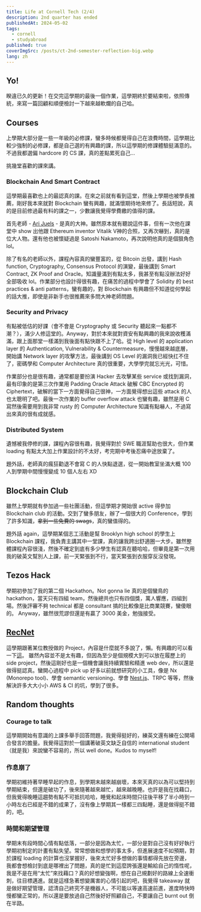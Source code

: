 ```yaml
---
title: Life at Cornell Tech (2/4)
description: 2nd quarter has ended
publishedAt: 2024-05-02
tags:
  - cornell
  - studyabroad
published: true
coverImgSrc: /posts/ct-2nd-semester-reflection-big.webp
lang: zh
---
```

## Yo!

睽違已久的更新！在交完這學期的最後一個作業，這學期終於要結束啦，依照傳統，來寫一篇回顧和順便檢討一下越來越軟爛的自己哈。

## Courses

上學期大部分是一些一年級的必修課，蠻多時候都覺得自己在浪費時間，這學期比較少強制的必修課，都是自己選的有興趣的課，所以這學期的修課體驗挺滿意的。不過我都選偏 hardcore 的 CS 課，真的差點累死自己...

挑幾堂喜歡的課來講。

### Blockchain And Smart Contract

這學期最喜歡也上的最認真的課。在來之前就有看到這堂，然後上學期也被學長推薦，剛好我本來就對 Blockchain 蠻有興趣，就滿懷期待地來修了。長話短說，真的是目前修過最有料的課之一，少數讓我覺得學費繳的值得的課。

首先老師 - [Ari Juels](https://www.arijuels.com/) - 是真的大神。雖然原本就有聽說這件事，但有一次他在課堂中 show 出他跟 Ethereum inventor Vitalik V神的合照，又再次嚇到，真的是位大人物。還有他也被懷疑過是 Satoshi Nakamoto，再次說明他真的是個狠角色 lol。

除了有名的老師以外，課程內容真的蠻豐富的，從 Bitcoin 出發，講到 Hash function, Cryptography, Consensus Protocol 的演變，最後講到 Smart Contract, ZK Proof and Oracle。知識量滿到有點太多，我甚至有點沒辦法好好全部吸收 lol。作業部分也設計得很有趣，在痛苦的過程中學會了 Solidity 的 best practices & anti patterns，蠻有趣的，對 Blockchain 有興趣但不知道從何學起的話大推，即使是非新手也很推薦來多問大神老師問題。

### Security and Privacy

有點被低估的好課（會不會是 Cryptography 或 Security 聽起來一點都不潮？），滿少人修這堂的。Anyway，對於本來就對資安有點興趣的我來說收穫滿滿，跟上面那堂一樣滿到我後面有點快跟不上了哈。從 High level 的 application layer 的 Authentication, Vulnerability & Countermeasure，慢慢越來越底層，開始講 Network layer 的攻擊方法，最後講到 OS Level 的漏洞我已經快扛不住了，密碼學和 Computer Architecture 真的很重要，大學學完就忘光光，可惜。

作業部分也是很有趣，通常都是要扮演 Hacker 去攻擊某些 service 或找到漏洞，最有印象的是第三次作業用 Padding Oracle Attack 破解 CBC Encrypted 的 Ciphertext，破解的當下一方面覺得自己很神，一方面覺得想出這些 attack 的人也太聰明了吧。最後一次作業的 buffer overflow attack 也蠻有趣，雖然是用 C 寫然後需要用到我非常 rusty 的 Computer Architecture 知識有點嚇人，不過寫出來真的很有成就感。

### Distributed System

遺憾被我停修的課，課程內容很有趣，我覺得對於 SWE 職涯幫助也很大，但作業 loading 有點太大加上作業設計的不太好，考完期中考後忍痛中途放棄了。

題外話，老師真的瘋狂勸退不會寫 C 的人快點退選，從一開始教室坐滿大概 100 人到學期中間慢慢變成 10 個人左右 XD

## Blockchain Club

雖然上學期就有參加過一些社團活動，但這學期才開始很 active 得參加 Blockchain club 的活動。交到了蠻多朋友，辦了一個很大的 Conference，學到了許多知識，~~拿到一些免費的 swags~~，真的蠻值得的。

題外話 again，這學期某個志工活動是幫 Brooklyn high school 的學生上 Blockchain 課程，我負責主講其中一堂課，真的讓我跨出舒適圈一大步。雖然整體課程內容很淺，然後不確定到底有多少學生有認真在聽哈哈，但畢竟是第一次用我的破英文幫別人上課，前一天緊張到不行，當天緊張到衣服穿反沒發現。
## Tezos Hack

學期初參加了我的第二個 Hackathon。Not gonna lie 真的是個蠻鳥的 hackathon，當天只有四組 team，然後總共也只有四個獎，萬人響應，四組到場。然後評審不夠 technical 都是 consultant 搞的比較像是比商業競賽，蠻傻眼的。 Anyway，雖然很荒謬但還是有贏了 3000 美金，勉強接受。

## [RecNet](https://recnet.io)

這學期跟著某位教授做的 Project，內容是什麼就不多說了，懶。有興趣的可以看一下[這](https://yoavartzi.substack.com/p/a-quick-sketch-of-a-human-based-paper)。 雖然內容並不是太有趣，但因為至少是個規模大到可以放在履歷上的 side project，然後這剛好也是一個機會讓我持續實驗和精進 web dev，所以還是做得挺認真。蠻開心過程中 pick up 好多以前就想研究的小工具，像是 Nx (Monorepo tool)、學會 semantic versioning、學會 [Nest.js](https://nestjs.com/)、TRPC  等等，然後解決許多大大小小 AWS & CI 的坑，學到了很多。
## Random thoughts

### Courage to talk

這學期開始有意識的上課多舉手回答問題，我覺得挺好的，練英文還有練在公開場合發言的膽量。我覺得這對於一個講著破英文缺乏自信的 international student （就是我）來說蠻不容易的，所以 well done。Kudos to myself!

### 作息崩了

學期初維持著早睡早起的作息，到學期末越來越崩壞，本來天真的以為可以堅持到學期結束，但還是破功了，後來隨著越來越忙，越來越晚睡。也許是我在找藉口，但我覺得晚睡這趨勢有點不可抵抗哈哈，睡覺和起床時間只往後平移了半小時到一小時左右已經是不錯的成果了，沒有像上學期其一樣都三四點睡，還是做得挺不錯的，吧。

### 時間和期望管理

學期末有段時間心情有點低落，一部分是因為太忙，一部分是對自己沒有好好執行學期初制定的計畫有點失望。常常想做和想學的事太多，但進展速度不如預期，對於課程 loading 的計算也沒掌握好，後來太忙好多想做的事情都得先放在旁邊，我都會想檢討到底是哪裡出了問題，真的是忙到這麼誇張還是輸給自己的惰性呢，我是不是在用“太忙”來找藉口？真的好想變強啊，想在自己規劃好的路線上全速衝刺，往目標邁進。就是這樣急著想變厲害的心情引起的吧，我覺得 takeaway 就是做好期望管理，認清自己終究不是機器人，不可能以等速高速前進，進度時快時慢都蠻正常的，所以還是要放過自己然後好好照顧自己，不要讓自己 burnt out 倒在半路。
